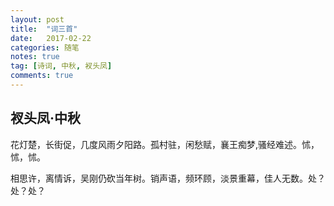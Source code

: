 ```yaml
---
layout: post
title:  "词三首"
date:   2017-02-22
categories: 随笔
notes: true
tag: [诗词, 中秋, 衩头凤]
comments: true
---
```


## 衩头凤·中秋

花灯楚，长街促，几度风雨夕阳路。孤村驻，闲愁赋，襄王痴梦,骚经难述。怵，怵，怵。

相思许，离情诉，吴刚仍砍当年树。销声语，频环顾，淡景重幕，佳人无数。处？处？处？